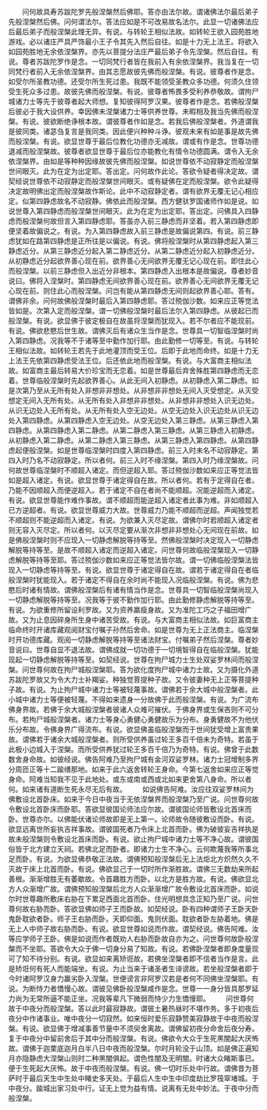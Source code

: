 <!-- { "loadSidebar": true } -->
　　问何故具寿苏跋陀罗先般涅槃然后佛耶。答亦由法尔故。谓诸佛法尔最后弟子先般涅槃然后佛。问何谓法尔。答法应如是不可改易故名法尔。此显一切诸佛法应后最后弟子而般涅槃此理无异。有说。与转轮王相似法故。如转轮王欲入园苑胜地游戏。必以诸庄严具严饰最小王子令其先入然后自往。如是十力无上法王。将欲入如园苑胜地无余依涅槃界。亦先以菩提分法庄严最后弟子令先涅槃。然后自往。有说。尊者苏跋陀罗作是念。一切同梵行者皆在我前入有余依涅槃界。我当复在一切同梵行者前入无余依涅槃界。由其志愿故彼先佛而般涅槃。有说。彼尊者作是念。如受尔所圣教功德。还受尔所生死过患。我既不能领受圣教众多功德。何须久住领受生死众多过患。故彼先佛而般涅槃。有说。彼尊者怖畏多受利养恭敬故。谓拘尸城诸力士等先于彼尊者起大师想。复知彼得阿罗汉果。彼尊者作是念。若佛般涅槃后彼必于我大设供养。幸因佛未涅槃诸力士等供养世尊。未暇相及我当先佛而般涅槃。有说。彼欲断绝诤根本故。谓彼尊者作如是念。若我后佛般涅槃者。外道谓我是彼同类。诸苾刍复言是我同类。因此便兴种种斗诤。彼观未来有如是事是故先佛而般涅槃。有说。欲显世尊于最后位教化功德亦无减故。谓或有作是念。世尊功德退减而般涅槃故。彼尊者欲显世尊于最后位亦能教化有情令功德圆满。谓令入无余依涅槃界。由如是等种种因缘故彼先佛而般涅槃。如说世尊依不动寂静定而般涅槃世间眼灭。此为在定为出定耶。答出定。问何故作此论。答欲令疑者得决定故。谓契经说世尊依不动寂静定而般涅槃世间眼灭。或有疑佛在定而般涅槃。欲令此疑得决定故明佛出定而般涅槃故作斯论。此中不动寂静定者。谓有欲界无覆无记心相应定。似第四静虑故名不动寂静。佛依此而般涅槃。西方健驮罗国诸师作如是说。如说世尊入第四静虑而般涅槃世间眼灭。此为在定为出定耶。答出定。问佛具入四静虑而般涅槃何故但言入第四静虑耶。答虽亦入前三静虑而非坚着。若入第四静虑即便坚着故偏说之。有说。为入第四静虑故入前三静虑是故偏说第四。有说。前三静虑犹如在路第四静虑是正所往是以偏说。有说。佛将般涅槃时从第四静虑起入第三静虑近分。从第三静虑近分起入第二静虑近分。从第二静虑近分起入初静虑近分。从初静虑近分起欲界善心现在前。欲界善心无间欲界无覆无记心现在前。即住此心而般涅槃。以前三静虑但入出近分非根本。第四静虑入出根本是故偏说。尊者妙音说曰。佛将入涅槃时。第四静虑无间欲界善心现在前。欲界善心无间欲界无覆无记心现在前。则住此心而般涅槃。问岂有能从第四静虑无间则起欲界善心耶。答有。谓佛非余。问何故佛般涅槃时最后入第四静虑耶。答过殑伽沙数。如来应正等觉法皆如是。次第入定而般涅槃。谓一切佛般涅槃时最后法尔入第四静虑。从彼起已而般涅槃。有说。欲显佛于彼定极自在故虽将涅槃而犹现入。若不尔者应不能现前。有说。佛欲悲愍后世生故。谓佛灭后有诸众生当作是念。世尊具一切智临涅槃时尚入第四静虑。况我等不于诸等至中勤作加行耶。由此勤修一切等至。有说。与转轮王相似法故。如转轮王若先于此地灌顶而受王位。后即于此地而命终。如是十力无上法王先依第四静虑受法王位。后还依此地而般涅槃。有说。与大富商主相似法故。如富商主最后转易大价珍宝而无恋着。如是世尊最后弃舍殊胜第四静虑而无恋着。世尊临般涅槃时先起欲界善心。从此无间入初静虑。从初静虑入第二静虑。如是次第乃至从无所有处入非想非非想处。从非想非非想处无间入灭受想定。从灭受想定无间入无所有处。从无所有处入非想非非想处。从非想非非想处入识无边处。从识无边处入无所有处。从无所有处入空无边处。从空无边处入识无边处从识无边处入第四静虑。从第四静虑入空无边处。从空无边处入第三静虑。从第三静虑入第四静虑。从第四静虑入第二静虑。从第二静虑入第三静虑。从第三静虑入初静虑。从初静虑入第二静虑。从第二静虑入第三静虑。从第三静虑入第四静虑。从第四静虑起便般涅槃。如是世尊临涅槃时四度入第四静虑。前三入时未名不动寂静定。第四入时乃名不动寂静定。所以者何。前三入时不缘涅槃。第四入时乃缘涅槃故。问何故世尊临涅槃时不顺超入诸定。而但逆超入耶。答过殑伽沙数如来应正等觉法皆如是超入诸定。有说。欲显世尊于诸定得自在故。所以者何。若有于定得自在者。乃能不因顺超入而便逆超入。若于诸定不自在者尚不能顺超。况能逆超而入诸定。有说。欲显世尊能作难作事故。谓不顺超而能逆超入诸定者此事为难。非如顺超入已方逆超者。有说。欲显世尊威力大故。世尊威力乃能不顺超而逆超。声闻独觉若不顺超则不能逆超而入诸定。有说。为欲兼入灭尽定故。谓佛尔时若顺超入诸定者则无容入灭尽定。所以者何。以灭尽定要从渐次非想非非想处心无间现在前故。如是佛般涅槃时则不应现入一切静虑解脱等持等至。然佛般涅槃时决定现入一切静虑解脱等持等至。是故不顺超入诸定而逆超入诸定。问世尊何故临般涅槃现入一切静虑解脱等持等至耶。答过殑伽沙数如来应正等觉法皆尔故。谓一切佛临般涅槃法皆现入一切静虑等持等至。有说。欲显世尊于诸定得自在故。谓若于诸定得自在者临般涅槃时犹能现入。若于诸定不得自在余时尚不能现入况临般涅槃。有说。佛为悲愍后时诸有情故。谓佛般涅槃后有诸有情当作是念。世尊具一切智临般涅槃尚现入一切静虑解脱等持等至。况我等于彼不勤作加行耶。由此勤修静虑解脱等持等至。有说。为欲重修所留设利罗故。又为资养羸瘦身故。又为准陀工巧之子福田增广故。又为止息因碎身所生身中诸苦受故。有说。与大富商主相似法故。如巨富商主临命终时开诸库藏观阅财宝付嘱子孙然后舍命。如是世尊为无上正法商主。临涅槃时开功德库藏。观阅一切静虑解脱等持等至诸法财宝。付嘱弟子然后涅槃。尊者妙音说曰。世尊自显不退法故。谓佛成就一切功德于一切境智得自在临般涅槃。犹能现起一切静虑解脱等持等至。如契经说。世尊在拘尸城力士生处双娑罗林间而般涅槃。问世尊何故在拘尸城般涅槃耶。答为欲化度拘尸城中诸力士故。又为摄化外道苏跋陀罗故又为令大力士补羯娑。种独觉菩提种子故。又令彼妻种无上正等菩提种子故。有说。为止拘尸城中诸力士等被轻蔑事故。谓佛若于余大城中般涅槃者。此小城中诸力士等便被轻蔑。不得如来遗身一分故佛于此而般涅槃。有说。为广流布佛身界故。若佛于余大城般涅槃者彼诸人众难可摧伏。于佛身界或生保吝则不可分布。若拘尸城般涅槃者。诸力士等身心勇健心勇健故乐为分布。身勇健故不为他伏乐分布故。令佛身界广得流布。有说。欲显佛虽临般涅槃而于世间犹受增上富贵果故。谓佛若于诸余大城般涅槃者。则所受供养虽过轮王多百千倍未为奇特。若虽于此极小边城入于涅槃。而所受供养犹过轮王多百千倍乃为奇特。有说。佛曾于此数数舍身命故。如彼经说。佛告阿难乃至拘尸城有金河双娑罗林。诸力士冠增制多界分周匝正等十二踰缮那地。如来于此六返舍转轮王身命。今第七返舍如来应正等觉身命。阿难当知我不见于此地处。或东或南或西或北如来更舍第八身命。所以者何。如来诸有道断生死永尽无后有故。
　　如说佛告阿难。汝应往双娑罗林间为佛敷设北首卧床。如来于今日中夜当于无依涅槃界而般涅槃乃至广说。问世尊何故令敷设北首卧床而卧耶。答欲显彼国论师法应尔故。谓彼国论师皆敷设北首床而卧。世尊亦尔。以佛能伏诸论师故即是无上第一。论师故令随彼敷设而卧。有说。欲显远离世所妄执吉祥事故。谓彼国死者乃令床上北首而卧。佛为破彼妄吉祥执是故未般涅槃则令敷设北首床而卧。有说。欲止拘尸城中诸力士等不净心故。谓彼国俗皆于北方建立天祠。若佛北足而卧者。即诸力士生不净心。云何欺蔑我等所事北足而卧。有说。为欲显佛恭敬正法故。谓佛预知般涅槃后无上法炬北方炽然久久不灭故于床上北首而卧。有说。佛欲显己于一切时所作渐胜故。谓佛三无数劫来所起善根。渐渐增胜无有萎歇故。令首趣胜方而卧。以北方是胜方故。有说。佛欲显北方人众渐增广故。谓佛预知般涅槃后北方人众渐渐增广故令敷设北首床而卧。如说尔时世尊趣所敷床右胁在下累足西面北首而卧。住光明想具念正知乃至广说。问世尊何故右胁而卧。答欲显佛如师子王而卧故。如契经说。卧有四种谓师子王卧天卧鬼卧耽欲者卧。师子王右胁而卧。天即仰面。鬼则伏面。耽欲者卧左胁着地。佛是无上人中师子故右胁而卧。有说。欲显世尊如说而作故。谓契经说。佛告阿难。汝等应学师子王卧。佛是如说而作者既劝人右胁而卧故自亦为之。问世尊何故卧般涅槃而不坐耶。答欲令大众于佛一切身分易了知故。有说。若佛卧涅槃者即身度量现可了知不待分别。有说。欲显如来离矫诳故。若佛坐涅槃者即不信者当作是言。此是矫诳何有死人而能端坐。有说。为止当来于诸圣者生诽谤故。若坐般涅槃者即于今时诸阿罗汉身力羸劣卧入涅槃。世便谤言非阿罗汉若是者何不同佛坐涅槃耶。有说。为断恃力者憍慢心故。谓彼见佛卧般涅槃咸作是念。世尊一一身分皆具那罗延力尚为无常所逼不能正坐。况我等辈凡下微弱而恃少力生憍慢耶。
　　问世尊何故于中夜分而般涅槃。答以此时最寂静故。谓彼土暑热昼时不堪作务。多于初夜后夜分中作诸事业。唯中夜分一切寂然。如来恒时爱乐寂静赞美寂静故于中夜而般涅槃。有说。欲显佛于增减事善节量中不须臾舍离故。谓佛留初夜分命舍后夜分寿。复于中夜分中留前舍后于其中分而般涅槃。有说。佛欲令大众于生死黑闇起大厌怖故。谓佛于迦栗底迦月白半八日中夜而般涅槃。尔时月轮没于山顶。如是佛正遍知月亦隐静虑大涅槃山则时二种黑闇俱起。谓色性闇及无明闇。时诸大众睹斯事已。便于生死起大厌怖。故于中夜而般涅槃。有说。佛一切时乐处中行故。谓佛昔为菩萨时于最后天生中生处中睹史多天处。于最后人生中生中印度劫比罗筏窣堵城。于中夜分。踰城出家习处中行。证无上觉为益有情。说离有无处中妙法。于夜中分而般涅槃。
